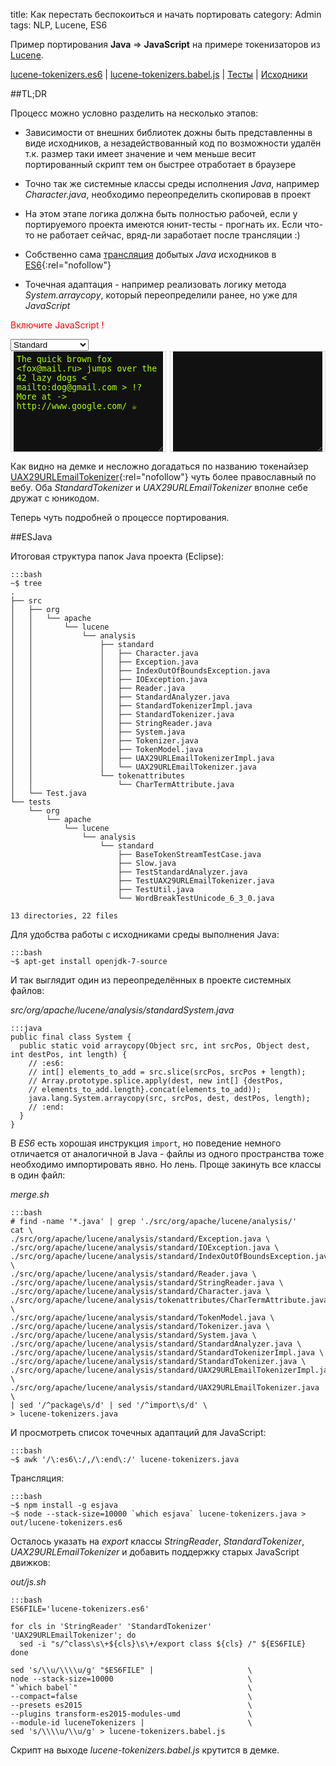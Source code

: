 title: Как перестать беспокоиться и начать портировать
category: Admin
tags: NLP, Lucene, ES6


Пример портирования **Java** => **JavaScript** на примере токенизаторов из [Lucene]({filename}../../java/lucene/2012-10-15-lucene-real-world/2012-10-15-lucene-real-world.md). 

[lucene-tokenizers.es6]({attach}src/out/lucene-tokenizers.es6) | [lucene-tokenizers.babel.js]({attach}src/out/lucene-tokenizers.babel.js) | [Тесты]({attach}src/out/tests/Coverage.html) | [Исходники](https://github.com/mazko/mazko.github.io/tree/src/content/posts/javascript/2015-10-21-lucene-tokenizers-es6/src)

##TL;DR

Процесс можно условно разделить на несколько этапов:

- Зависимости от внешних библиотек дожны быть представленны в виде исходников, а незадействованный код по возможности удалён т.к. размер таки имеет значение и чем меньше весит портированный скрипт тем он быстрее отработает в браузере

- Точно так же системные классы среды исполнения *Java*, например *Character.java*, необходимо переопределить скопировав в проект 

- На этом этапе логика должна быть полностью рабочей, если у портируемого проекта имеются юнит-тесты - прогнать их. Если что-то не работает сейчас, вряд-ли заработает после трансляции :)

- Собственно сама [трансляция](http://mazko.github.io/ESJava/) добытых *Java* исходников в [ES6](https://babeljs.io/docs/learn-es2015/){:rel="nofollow"}

- Точечная адаптация - например реализовать логику метода *System.arraycopy*, который переопределили ранее, но уже для *JavaScript*


<noscript><span style="color:red;">Включите JavaScript ! </span></noscript>
<script type="text/javascript" src="{attach}src/out/lucene-tokenizers.babel.js"></script>

<script type="text/javascript">
(function() {
  var parseId;

  function id(i) {
      return document.getElementById(i);
  }
  function parse(delay) {
      if (parseId) {
          window.clearTimeout(parseId);
      }

      parseId = window.setTimeout(function () {
        var ts = new luceneTokenizers[id("tokenizer-class").value];
        ts.setReader(
          new luceneTokenizers.StringReader(
            id("text-to-tokenize").value)
        );
        var res = [];
        for (var token, i=0; (token = ts.incrementToken()) !== null; i++) {
          var pretty_token = {};
          for (var prop in token) {
            if(token.hasOwnProperty(prop)) {
              pretty_token[prop.substring('_$esjava$'.length)] = token[prop];
            } 
          }
          res.push(pretty_token);
        }

        id("tokenize-result").value = JSON.stringify(res, null, 2);
      }, delay || 555);
  }
  window.onload = function () {
      var update = function() { parse(); };
      id("text-to-tokenize").onkeyup = update;
      id("tokenizer-class").onchange = update;
      parse();
  };
})();
</script>

<select id="tokenizer-class">
    <option value="StandardTokenizer">Standard</option>
    <option value="UAX29URLEmailTokenizer">UAX29URLEmail</option>
</select>

<div>
<!-- http://www.freeformatter.com/html-escape.html -->
<div style="width:49%; border:1px solid #ddd; float:left;">
  <textarea rows="10" id="text-to-tokenize" autocomplete="off"
    style="width:97%; margin:auto; color: #AAFF00; background-color: #111111; border: none; overflow:auto; padding: 5px; display: block;">The quick brown fox &lt;fox@mail.ru&gt; jumps over the 42 lazy dogs &lt; mailto:dog@gmail.com &gt; !? More at -> http://www.google.com/ &#9749;
  </textarea>
</div>
<div style="width:49%; border:1px solid #ddd; float:right;">
  <textarea rows="10" id="tokenize-result" autocomplete="off"
    style="width:97%; margin:auto; color: #EE00AA; background-color: #111111; border: none; overflow:auto; padding: 5px; display: block;" readonly></textarea>
</div>
<div style="clear:both;"></div>
</div>


Как видно на демке и несложно догадаться по названию токенайзер [UAX29URLEmailTokenizer](https://lucene.apache.org/core/5_3_1/analyzers-common/org/apache/lucene/analysis/standard/UAX29URLEmailTokenizer.html){:rel="nofollow"} чуть более православный по вебу. Оба *StandardTokenizer* и *UAX29URLEmailTokenizer* вполне себе дружат с юникодом.

Теперь чуть подробней о процессе портирования.

##ESJava

Итоговая структура папок Java проекта (Eclipse):


    :::bash
    ~$ tree
    .
    ├── src
    │   ├── org
    │   │   └── apache
    │   │       └── lucene
    │   │           └── analysis
    │   │               ├── standard
    │   │               │   ├── Character.java
    │   │               │   ├── Exception.java
    │   │               │   ├── IndexOutOfBoundsException.java
    │   │               │   ├── IOException.java
    │   │               │   ├── Reader.java
    │   │               │   ├── StandardAnalyzer.java
    │   │               │   ├── StandardTokenizerImpl.java
    │   │               │   ├── StandardTokenizer.java
    │   │               │   ├── StringReader.java
    │   │               │   ├── System.java
    │   │               │   ├── Tokenizer.java
    │   │               │   ├── TokenModel.java
    │   │               │   ├── UAX29URLEmailTokenizerImpl.java
    │   │               │   └── UAX29URLEmailTokenizer.java
    │   │               └── tokenattributes
    │   │                   └── CharTermAttribute.java
    │   └── Test.java
    └── tests
        └── org
            └── apache
                └── lucene
                    └── analysis
                        └── standard
                            ├── BaseTokenStreamTestCase.java
                            ├── Slow.java
                            ├── TestStandardAnalyzer.java
                            ├── TestUAX29URLEmailTokenizer.java
                            ├── TestUtil.java
                            └── WordBreakTestUnicode_6_3_0.java

    13 directories, 22 files

Для удобства работы с исходниками среды выполнения Java:

    :::bash
    ~$ apt-get install openjdk-7-source

И так выглядит один из переопределённых в проекте системных файлов:

*src/org/apache/lucene/analysis/standardSystem.java*

    :::java
    public final class System {
      public static void arraycopy(Object src, int srcPos, Object dest, int destPos, int length) {
        // :es6:
        // int[] elements_to_add = src.slice(srcPos, srcPos + length);
        // Array.prototype.splice.apply(dest, new int[] {destPos,
        // elements_to_add.length}.concat(elements_to_add));
        java.lang.System.arraycopy(src, srcPos, dest, destPos, length);
        // :end:
      }
    }

В *ES6* есть хорошая инструкция ```import```, но поведение немного отличается от аналогичной в Java - файлы из одного пространства тоже необходимо импортировать явно. Но лень. Проще закинуть все классы в один файл:

*merge.sh*

    :::bash
    # find -name '*.java' | grep './src/org/apache/lucene/analysis/'
    cat \
    ./src/org/apache/lucene/analysis/standard/Exception.java \
    ./src/org/apache/lucene/analysis/standard/IOException.java \
    ./src/org/apache/lucene/analysis/standard/IndexOutOfBoundsException.java \
    ./src/org/apache/lucene/analysis/standard/Reader.java \
    ./src/org/apache/lucene/analysis/standard/StringReader.java \
    ./src/org/apache/lucene/analysis/standard/Character.java \
    ./src/org/apache/lucene/analysis/tokenattributes/CharTermAttribute.java \
    ./src/org/apache/lucene/analysis/standard/TokenModel.java \
    ./src/org/apache/lucene/analysis/standard/Tokenizer.java \
    ./src/org/apache/lucene/analysis/standard/System.java \
    ./src/org/apache/lucene/analysis/standard/StandardAnalyzer.java \
    ./src/org/apache/lucene/analysis/standard/StandardTokenizerImpl.java \
    ./src/org/apache/lucene/analysis/standard/StandardTokenizer.java \
    ./src/org/apache/lucene/analysis/standard/UAX29URLEmailTokenizerImpl.java \
    ./src/org/apache/lucene/analysis/standard/UAX29URLEmailTokenizer.java \
    | sed '/^package\s/d' | sed '/^import\s/d' \
    > lucene-tokenizers.java

И просмотреть список точечных адаптаций для JavaScript:

    :::bash
    ~$ awk '/\:es6\:/,/\:end\:/' lucene-tokenizers.java

Трансляция:

    :::bash
    ~$ npm install -g esjava
    ~$ node --stack-size=10000 `which esjava` lucene-tokenizers.java > out/lucene-tokenizers.es6

Осталось указать на *export* классы *StringReader*, *StandardTokenizer*, *UAX29URLEmailTokenizer* и добавить поддержку старых JavaScript движков:

*out/js.sh*

    :::bash
    ES6FILE='lucene-tokenizers.es6'

    for cls in 'StringReader' 'StandardTokenizer' 'UAX29URLEmailTokenizer'; do
      sed -i "s/^class\s\+${cls}\s\+/export class ${cls} /" ${ES6FILE}
    done
    
    sed 's/\\u/\\\\u/g' "$ES6FILE" |                     \
    node --stack-size=10000                              \
    "`which babel`"                                      \
    --compact=false                                      \
    --presets es2015                                     \
    --plugins transform-es2015-modules-umd               \
    --module-id luceneTokenizers |                       \
    sed 's/\\\\u/\\u/g' > lucene-tokenizers.babel.js

Скрипт на выходе *lucene-tokenizers.babel.js* крутится в демке.

<!-- Pelican Attach hack -->

<!-- cd ./src/ && find . -type f | sort | xargs -I{} -n1 echo -e '<a href="\x7Battach\x7Dsrc/{}"></a>' | xclip -selection clipboard && cd - -->

<!-- 
<a href="{attach}src/./lucene-tokenizers.java"></a>
<a href="{attach}src/./merge.sh"></a>
<a href="{attach}src/./out/js.sh"></a>
<a href="{attach}src/./out/lucene-tokenizers.babel.js"></a>
<a href="{attach}src/./out/lucene-tokenizers.es6"></a>
<a href="{attach}src/./out/tests/BaseTokenStreamTestCase.js"></a>
<a href="{attach}src/./out/tests/Coverage.html"></a>
<a href="{attach}src/./out/tests/qunit/blanket.js"></a>
<a href="{attach}src/./out/tests/qunit/lcov_reporter.js"></a>
<a href="{attach}src/./out/tests/qunit/qunit-1.19.0.css"></a>
<a href="{attach}src/./out/tests/qunit/qunit-1.19.0.js"></a>
<a href="{attach}src/./out/tests/stdTests.js"></a>
<a href="{attach}src/./out/tests/uaxTests.js"></a>
<a href="{attach}src/./out/tests/WordBreakTestUnicode_6_3_0.js"></a>
<a href="{attach}src/./src/org/apache/lucene/analysis/standard/Character.java"></a>
<a href="{attach}src/./src/org/apache/lucene/analysis/standard/Exception.java"></a>
<a href="{attach}src/./src/org/apache/lucene/analysis/standard/IndexOutOfBoundsException.java"></a>
<a href="{attach}src/./src/org/apache/lucene/analysis/standard/IOException.java"></a>
<a href="{attach}src/./src/org/apache/lucene/analysis/standard/Reader.java"></a>
<a href="{attach}src/./src/org/apache/lucene/analysis/standard/StandardAnalyzer.java"></a>
<a href="{attach}src/./src/org/apache/lucene/analysis/standard/StandardTokenizerImpl.java"></a>
<a href="{attach}src/./src/org/apache/lucene/analysis/standard/StandardTokenizer.java"></a>
<a href="{attach}src/./src/org/apache/lucene/analysis/standard/StringReader.java"></a>
<a href="{attach}src/./src/org/apache/lucene/analysis/standard/System.java"></a>
<a href="{attach}src/./src/org/apache/lucene/analysis/standard/Tokenizer.java"></a>
<a href="{attach}src/./src/org/apache/lucene/analysis/standard/TokenModel.java"></a>
<a href="{attach}src/./src/org/apache/lucene/analysis/standard/UAX29URLEmailTokenizerImpl.java"></a>
<a href="{attach}src/./src/org/apache/lucene/analysis/standard/UAX29URLEmailTokenizer.java"></a>
<a href="{attach}src/./src/org/apache/lucene/analysis/tokenattributes/CharTermAttribute.java"></a>
<a href="{attach}src/./src/Test.java"></a>
<a href="{attach}src/./tests/org/apache/lucene/analysis/standard/BaseTokenStreamTestCase.java"></a>
<a href="{attach}src/./tests/org/apache/lucene/analysis/standard/Slow.java"></a>
<a href="{attach}src/./tests/org/apache/lucene/analysis/standard/TestStandardAnalyzer.java"></a>
<a href="{attach}src/./tests/org/apache/lucene/analysis/standard/TestUAX29URLEmailTokenizer.java"></a>
<a href="{attach}src/./tests/org/apache/lucene/analysis/standard/TestUtil.java"></a>
<a href="{attach}src/./tests/org/apache/lucene/analysis/standard/WordBreakTestUnicode_6_3_0.java"></a>
 -->

<!-- cd ./npm/ && find . -type f | sort | xargs -I{} -n1 echo -e '<a href="\x7Battach\x7Dnpm/{}"></a>' | xclip -selection clipboard && cd - -->

<!--
<a href="{attach}npm/./.gitignore"></a>
<a href="{attach}npm/./package.json"></a>
<a href="{attach}npm/./readme"></a>
 -->